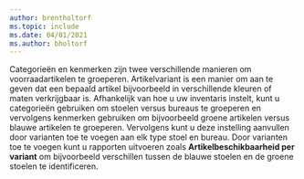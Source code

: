 ```yaml
---
author: brentholtorf
ms.topic: include
ms.date: 04/01/2021
ms.author: bholtorf
---
```

Categorieën en kenmerken zijn twee verschillende manieren om voorraadartikelen te groeperen. Artikelvariant is een manier om aan te geven dat een bepaald artikel bijvoorbeeld in verschillende kleuren of maten verkrijgbaar is. Afhankelijk van hoe u uw inventaris instelt, kunt u categorieën gebruiken om stoelen versus bureaus te groeperen en vervolgens kenmerken gebruiken om bijvoorbeeld groene artikelen versus blauwe artikelen te groeperen. Vervolgens kunt u deze instelling aanvullen door varianten toe te voegen aan elk type stoel en bureau. Door varianten toe te voegen kunt u rapporten uitvoeren zoals **Artikelbeschikbaarheid per variant** om bijvoorbeeld verschillen tussen de blauwe stoelen en de groene stoelen te identificeren.
